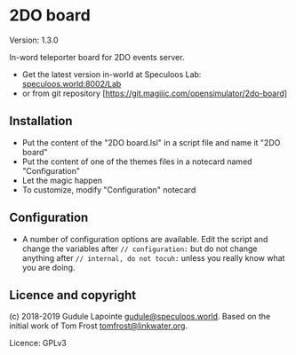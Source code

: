 2DO board
=========
Version: 1.3.0

In-word teleporter board for 2DO events server.
* Get the latest version in-world at Speculoos Lab: [speculoos.world:8002/Lab](hop://speculoos.world:8002/Lab/)
* or from git repository [https://git.magiiic.com/opensimulator/2do-board]

Installation
-------------
* Put the content of the "2DO board.lsl" in a script file and name it "2DO board"
* Put the content of one of the themes files in a notecard named "Configuration"
* Let the magic happen
* To customize, modify "Configuration" notecard

Configuration
-------------
* A number of configuration options are available. Edit the script and change the variables after `// configuration:` but do not change anything after `// internal, do not tocuh:` unless you really know what you are doing.

Licence and copyright
---------------------
(c) 2018-2019 Gudule Lapointe <gudule@speculoos.world>.
Based on the initial work of Tom Frost <tomfrost@linkwater.org>.

Licence: GPLv3

